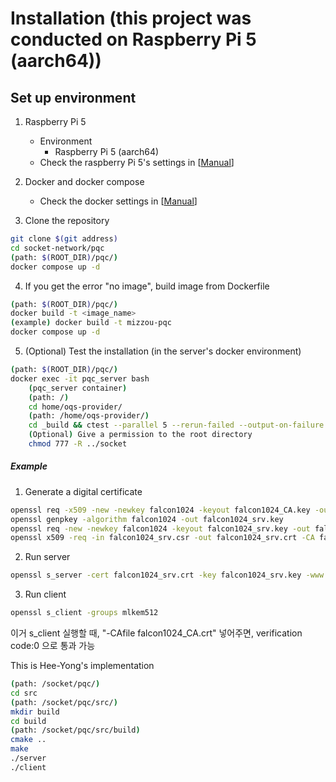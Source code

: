 
# Installation (this project was conducted on Raspberry Pi 5 (aarch64))

## Set up environment

1. Raspberry Pi 5
   - Environment
     - Raspberry Pi 5 (aarch64)
   - Check the raspberry Pi 5's settings in [[Manual](https://github.com/heeyong-kwon/helper/blob/main/README.md)]

2. Docker and docker compose
   - Check the docker settings in [[Manual](https://github.com/heeyong-kwon/helper/blob/main/README.md)]

3. Clone the repository
```bash
git clone $(git address)
cd socket-network/pqc
(path: $(ROOT_DIR)/pqc/)
docker compose up -d
```

4. If you get the error "no image", build image from Dockerfile
```bash
(path: $(ROOT_DIR)/pqc/)
docker build -t <image_name>
(example) docker build -t mizzou-pqc
docker compose up -d
```


5. (Optional) Test the installation (in the server's docker environment)
```bash
(path: $(ROOT_DIR)/pqc/)
docker exec -it pqc_server bash
    (pqc_server container)
    (path: /)
    cd home/oqs-provider/
    (path: /home/oqs-provider/)
    cd _build && ctest --parallel 5 --rerun-failed --output-on-failure -V
    (Optional) Give a permission to the root directory
    chmod 777 -R ../socket
```












##### Example
1. Generate a digital certificate
```bash
openssl req -x509 -new -newkey falcon1024 -keyout falcon1024_CA.key -out falcon1024_CA.crt -nodes -subj "/CN=test CA" -days 365 -config /usr/local/ssl/openssl.cnf
openssl genpkey -algorithm falcon1024 -out falcon1024_srv.key
openssl req -new -newkey falcon1024 -keyout falcon1024_srv.key -out falcon1024_srv.csr -nodes -subj "/CN=test server" -config /usr/local/ssl/openssl.cnf
openssl x509 -req -in falcon1024_srv.csr -out falcon1024_srv.crt -CA falcon1024_CA.crt -CAkey falcon1024_CA.key -CAcreateserial -days 365
```
2. Run server
```bash
openssl s_server -cert falcon1024_srv.crt -key falcon1024_srv.key -www -tls1_3 -groups mlkem512
```
3. Run client
```bash
openssl s_client -groups mlkem512
```






<!-- 지금 연결은 되는데, verification 21 <- 서버 인증서를 신뢰할 수 없어서 발생하는 문제임. TLS 연결은 성공적으로 설정됨> -->
이거 s_client 실행할 때, "-CAfile falcon1024_CA.crt" 넣어주면, verification code:0 으로 통과 가능





<!-- c code로 실행하는 건 아직 검증 안 됨 -->
This is Hee-Yong's implementation
```bash
(path: /socket/pqc/)
cd src
(path: /socket/pqc/src/)
mkdir build
cd build
(path: /socket/pqc/src/build)
cmake ..
make
./server
./client
```







<!-- ## How to add submodule
```bash
git submodule add <repositoy.git>
(example)
git submodule add https://github.com/open-quantum-safe/oqs-provider.git
git submodule update --init --recursive
``` -->